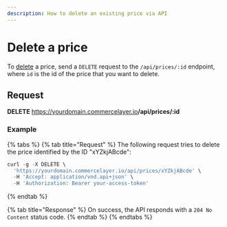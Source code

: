 ```yaml
---
description: How to delete an existing price via API
---
```


# Delete a price

To <a href="https://docs.commercelayer.io/developers/deleting-resources" target="_blank">delete</a> a price, send a `DELETE` request to the `/api/prices/:id` endpoint, where `id` is the id of the price that you want to delete.

## Request

**DELETE** https://yourdomain.commercelayer.io<b>/api/prices/:id</b>

### Example

{% tabs %}
{% tab title="Request" %}
The following request tries to delete the price identified by the ID "xYZkjABcde":

```javascript
curl -g -X DELETE \
  'https://yourdomain.commercelayer.io/api/prices/xYZkjABcde' \
  -H 'Accept: application/vnd.api+json' \
  -H 'Authorization: Bearer your-access-token'
```
{% endtab %}

{% tab title="Response" %}
On success, the API responds with a `204 No Content` status code.
{% endtab %}
{% endtabs %}

